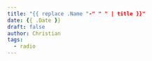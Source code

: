 ```yaml
---
title: "{{ replace .Name "-" " " | title }}"
date: {{ .Date }}
draft: false
author: Christian
tags:
  - radio
---
```


